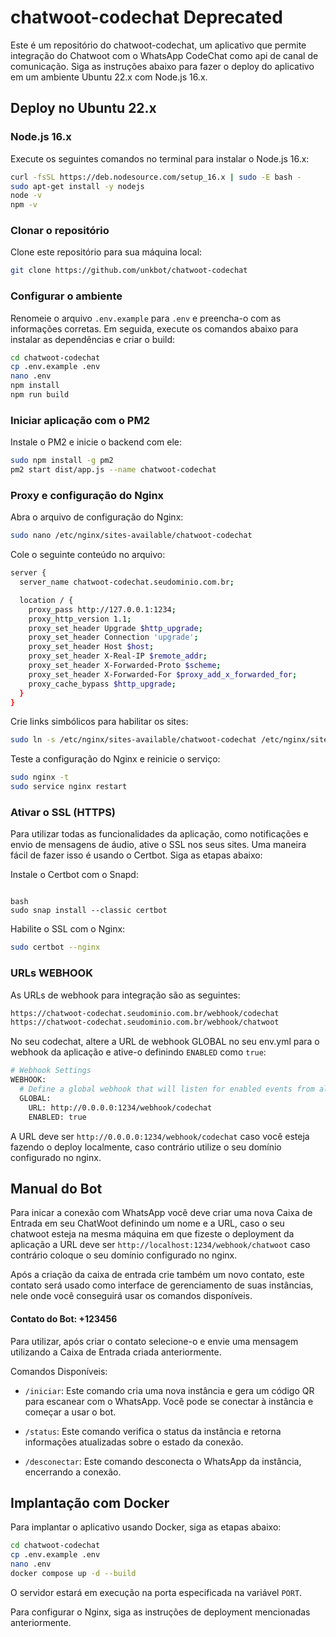 # chatwoot-codechat Deprecated 

Este é um repositório do chatwoot-codechat, um aplicativo que permite integração do Chatwoot com o WhatsApp CodeChat como api de canal de comunicação. Siga as instruções abaixo para fazer o deploy do aplicativo em um ambiente Ubuntu 22.x com Node.js 16.x.

## Deploy no Ubuntu 22.x

### Node.js 16.x

Execute os seguintes comandos no terminal para instalar o Node.js 16.x:

```bash
curl -fsSL https://deb.nodesource.com/setup_16.x | sudo -E bash -
sudo apt-get install -y nodejs
node -v
npm -v
```

### Clonar o repositório

Clone este repositório para sua máquina local:

```bash
git clone https://github.com/unkbot/chatwoot-codechat
```

### Configurar o ambiente

Renomeie o arquivo `.env.example` para `.env` e preencha-o com as informações corretas. Em seguida, execute os comandos abaixo para instalar as dependências e criar o build:

```bash
cd chatwoot-codechat
cp .env.example .env
nano .env
npm install
npm run build
```

### Iniciar aplicação com o PM2

Instale o PM2 e inicie o backend com ele:

```bash
sudo npm install -g pm2
pm2 start dist/app.js --name chatwoot-codechat
```

### Proxy e configuração do Nginx

Abra o arquivo de configuração do Nginx:

```bash
sudo nano /etc/nginx/sites-available/chatwoot-codechat
```

Cole o seguinte conteúdo no arquivo:

```bash
server {
  server_name chatwoot-codechat.seudominio.com.br;

  location / {
    proxy_pass http://127.0.0.1:1234;
    proxy_http_version 1.1;
    proxy_set_header Upgrade $http_upgrade;
    proxy_set_header Connection 'upgrade';
    proxy_set_header Host $host;
    proxy_set_header X-Real-IP $remote_addr;
    proxy_set_header X-Forwarded-Proto $scheme;
    proxy_set_header X-Forwarded-For $proxy_add_x_forwarded_for;
    proxy_cache_bypass $http_upgrade;
  }
}
```

Crie links simbólicos para habilitar os sites:

```bash
sudo ln -s /etc/nginx/sites-available/chatwoot-codechat /etc/nginx/sites-enabled
```

Teste a configuração do Nginx e reinicie o serviço:

```bash
sudo nginx -t
sudo service nginx restart
```

### Ativar o SSL (HTTPS)

Para utilizar todas as funcionalidades da aplicação, como notificações e envio de mensagens de áudio, ative o SSL nos seus sites. Uma maneira fácil de fazer isso é usando o Certbot. Siga as etapas abaixo:

Instale o Certbot com o Snapd:

```

bash
sudo snap install --classic certbot
```

Habilite o SSL com o Nginx:

```bash
sudo certbot --nginx
```

### URLs WEBHOOK

As URLs de webhook para integração são as seguintes:

```bash
https://chatwoot-codechat.seudominio.com.br/webhook/codechat
https://chatwoot-codechat.seudominio.com.br/webhook/chatwoot
```

No seu codechat, altere a URL de webhook GLOBAL no seu env.yml para o webhook da aplicação e ative-o definindo `ENABLED` como `true`:

```bash
# Webhook Settings
WEBHOOK:
  # Define a global webhook that will listen for enabled events from all instances
  GLOBAL:
    URL: http://0.0.0.0:1234/webhook/codechat
    ENABLED: true
```

A URL deve ser `http://0.0.0.0:1234/webhook/codechat` caso você esteja fazendo o deploy localmente, caso contrário utilize o seu domínio configurado no nginx.

## Manual do Bot

Para inicar a conexão com WhatsApp você deve criar uma nova Caixa de Entrada em seu ChatWoot definindo um nome e a URL, caso o seu chatwoot esteja na mesma máquina em que fizeste o deployment da aplicação a URL deve ser `http://localhost:1234/webhook/chatwoot` caso contrário coloque o seu domínio configurado no nginx.

Após a criação da caixa de entrada crie também um novo contato, este contato será usado como interface de gerenciamento de suas instâncias, nele onde você conseguirá usar os comandos disponíveis. 

#### Contato do Bot: +123456

Para utilizar, após criar o contato selecione-o e envie uma mensagem utilizando a Caixa de Entrada criada anteriormente.

Comandos Disponíveis:

- `/iniciar`: Este comando cria uma nova instância e gera um código QR para escanear com o WhatsApp. Você pode se conectar à instância e começar a usar o bot.

- `/status`: Este comando verifica o status da instância e retorna informações atualizadas sobre o estado da conexão.

- `/desconectar`: Este comando desconecta o WhatsApp da instância, encerrando a conexão.

## Implantação com Docker

Para implantar o aplicativo usando Docker, siga as etapas abaixo:

```bash
cd chatwoot-codechat
cp .env.example .env
nano .env
docker compose up -d --build
```

O servidor estará em execução na porta especificada na variável `PORT`.

Para configurar o Nginx, siga as instruções de deployment mencionadas anteriormente.
